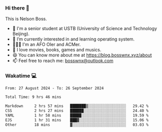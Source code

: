 ### Hi there 👋

<!--
**bosswnx/bosswnx** is a ✨ _special_ ✨ repository because its `README.md` (this file) appears on your GitHub profile.

Here are some ideas to get you started:

- 🔭 I’m currently working on ...
- 🌱 I’m currently learning ...
- 👯 I’m looking to collaborate on ...
- 🤔 I’m looking for help with ...
- 💬 Ask me about ...
- 📫 How to reach me: ...
- 😄 Pronouns: ...
- ⚡ Fun fact: ...
-->

This is Nelson Boss.

- 🏫 I'm a senior student at USTB (University of Science and Technology Beijing).
- 🌱 I’m currently interested in and learning operating system.
- 🧑🏻‍💻 I'm an AFO OIer and ACMer.
- 🥰 I love movies, books, games and musics.
- 😄 You can know more about me at https://blog.bosswnx.xyz/about
- 📫 Feel free to reach me: bosswnx@outlook.com

### Wakatime 💻

<!--START_SECTION:waka-->

```txt
From: 27 August 2024 - To: 26 September 2024

Total Time: 9 hrs 46 mins

Markdown     2 hrs 57 mins   ███████▒░░░░░░░░░░░░░░░░░   29.42 %
CSS          2 hrs 27 mins   ██████░░░░░░░░░░░░░░░░░░░   24.40 %
YAML         1 hr 58 mins    █████░░░░░░░░░░░░░░░░░░░░   19.59 %
EJS          1 hr 31 mins    ███▓░░░░░░░░░░░░░░░░░░░░░   15.06 %
Other        18 mins         ▓░░░░░░░░░░░░░░░░░░░░░░░░   03.03 %
```

<!--END_SECTION:waka-->

